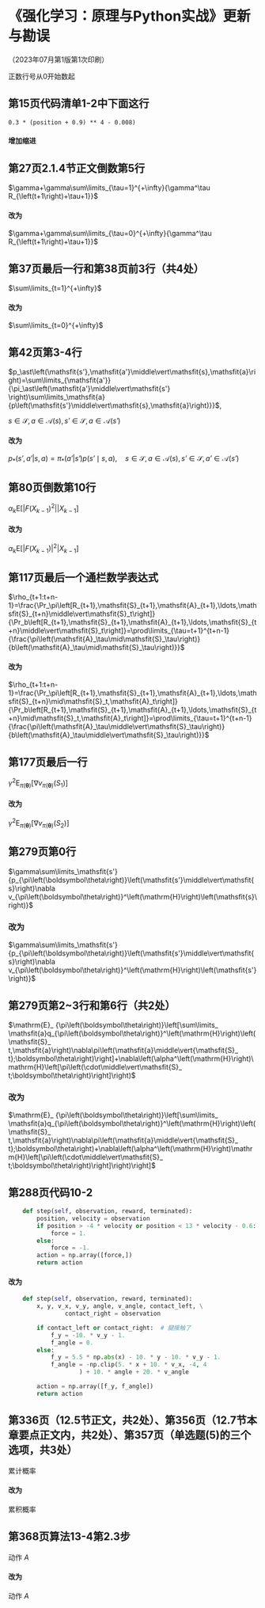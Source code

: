 # 《强化学习：原理与Python实战》更新与勘误

（2023年07月第1版第1次印刷）

正数行号从0开始数起


## 第15页代码清单1-2中下面这行

```0.3 * (position + 0.9) ** 4 - 0.008)```

#### 增加缩进


## 第27页2.1.4节正文倒数第5行

$\gamma+\gamma\sum\limits_{\tau=1}^{+\infty}{\gamma^\tau R_{\left(t+1\right)+\tau+1}}$

#### 改为

$\gamma+\gamma\sum\limits_{\tau=0}^{+\infty}{\gamma^\tau R_{\left(t+1\right)+\tau+1}}$


## 第37页最后一行和第38页前3行（共4处）

$\sum\limits_{t=1}^{+\infty}$

#### 改为

$\sum\limits_{t=0}^{+\infty}$


## 第42页第3-4行

$p_\ast\left(\mathsfit{s'},\mathsfit{a'}\middle\vert\mathsfit{s},\mathsfit{a}\right)=\sum\limits_{\mathsfit{a'}}{\pi_\ast\left(\mathsfit{a'}\middle\vert\mathsfit{s'} \right)\sum\limits_\mathsfit{a}{p\left(\mathsfit{s'}\middle\vert\mathsfit{s},\mathsfit{a}\right)}}$,

$\mathsfit{s}\in\mathcal{S},\mathsfit{a}\in\mathcal{A}\left(\mathsfit{s}\right),\mathsfit{s'}\in\mathcal{S},\mathsfit{a}\in\mathcal{A}\left(\mathsfit{s'}\right)$

#### 改为

$p_\ast\left({\mathsfit{s'},\mathsfit{a'}|\mathsfit{s},\mathsfit{a}}\right)=\pi_\ast\left(\mathsfit{a'}\middle\vert\mathsfit{s'}\right)p\left( \mathsfit{s'}\mid\mathsfit{s},\mathsfit{a}\right),\quad\mathsfit{s}\in\mathcal{S},\mathsfit{a}\in\mathcal{A}\left(\mathsfit{s}\right),\mathsfit{s'}\in\mathcal{S},\mathsfit{a'}\in\mathcal{A}\left(\mathsfit{s'}\right)$


## 第80页倒数第10行

$\alpha _k\mathrm{E}\left[\left|F{\left(X_ {k-1}\right)}^2\right|\middle\vert{X}_ {k-1}\right]$

#### 改为

$\alpha _k\mathrm{E}\left[\left|F\left(X_ {k-1}\right)\right|^2\middle\vert{X}_ {k-1}\right]$


## 第117页最后一个通栏数学表达式

$\rho_{t+1:t+n-1}=\frac{\Pr_\pi\left[R_{t+1},\mathsfit{S}_{t+1},\mathsfit{A}_{t+1},\ldots,\mathsfit{S}_{t+n}\middle\vert\mathsfit{S}_t\right]}{\Pr_b\left[R_{t+1},\mathsfit{S}_{t+1},\mathsfit{A}_{t+1},\ldots,\mathsfit{S}_{t+n}\middle\vert\mathsfit{S}_t\right]}=\prod\limits_{\tau=t+1}^{t+n-1}{\frac{\pi\left(\mathsfit{A}_\tau\mid\mathsfit{S}_\tau\right)}{b\left(\mathsfit{A}_\tau\mid\mathsfit{S}_\tau\right)}}$

#### 改为

$\rho_{t+1:t+n-1}=\frac{\Pr_\pi\left[R_{t+1},\mathsfit{S}_{t+1},\mathsfit{A}_{t+1},\ldots,\mathsfit{S}_{t+n}\mid\mathsfit{S}_t,\mathsfit{A}_t\right]}{\Pr_b\left[R_{t+1},\mathsfit{S}_{t+1},\mathsfit{A}_{t+1},\ldots,\mathsfit{S}_{t+n}\mid\mathsfit{S}_t,\mathsfit{A}_t\right]}=\prod\limits_{\tau=t+1}^{t+n-1}{\frac{\pi\left(\mathsfit{A}_\tau\middle\vert\mathsfit{S}_\tau\right)}{b\left(\mathsfit{A}_\tau\middle\vert\mathsfit{S}_\tau\right)}}$


## 第177页最后一行

$\gamma^2\mathrm{E}_{\pi\left(\boldsymbol\theta\right)}\left[\nabla{v_{\pi\left(\boldsymbol\theta\right)}}\left(\mathsfit{S}_1\right)\right]$

#### 改为

$\gamma^2\mathrm{E}_{\pi\left(\boldsymbol\theta\right)}\left[\nabla{v_{\pi\left(\boldsymbol\theta\right)}}\left(\mathsfit{S}_2\right)\right]$


## 第279页第0行

$\gamma\sum\limits_\mathsfit{s'}{p_{\pi\left(\boldsymbol\theta\right)}\left(\mathsfit{s'}\middle\vert\mathsfit{s}\right)\nabla v_{\pi\left(\boldsymbol\theta\right)}^\left(\mathrm{H}\right)\left(\mathsfit{s}\right)}$

### 改为

$\gamma\sum\limits_\mathsfit{s'}{p_{\pi\left(\boldsymbol\theta\right)}\left(\mathsfit{s'}\middle\vert\mathsfit{s}\right)\nabla v_{\pi\left(\boldsymbol\theta\right)}^\left(\mathrm{H}\right)\left(\mathsfit{s'}\right)}$


## 第279页第2~3行和第6行（共2处）

$\mathrm{E}_ {\pi\left(\boldsymbol\theta\right)}\left[\sum\limits_ \mathsfit{a}q_{\pi\left(\boldsymbol\theta\right)}^\left(\mathrm{H}\right)\left(\mathsfit{S}_ t,\mathsfit{a}\right)\nabla\pi\left(\mathsfit{a}\middle\vert{\mathsfit{S}_ t};\boldsymbol\theta\right)\right]+\nabla\left(\alpha^\left(\mathrm{H}\right)\mathrm{H}\left[\pi\left(\cdot\middle\vert\mathsfit{S}_ t;\boldsymbol\theta\right)\right]\right)$

### 改为

$\mathrm{E}_ {\pi\left(\boldsymbol\theta\right)}\left[\sum\limits_ \mathsfit{a}q_{\pi\left(\boldsymbol\theta\right)}^\left(\mathrm{H}\right)\left(\mathsfit{S}_ t,\mathsfit{a}\right)\nabla\pi\left(\mathsfit{a}\middle\vert{\mathsfit{S}_ t};\boldsymbol\theta\right)+\nabla\left(\alpha^\left(\mathrm{H}\right)\mathrm{H}\left[\pi\left(\cdot\middle\vert\mathsfit{S}_ t;\boldsymbol\theta\right)\right]\right)\right]$

## 第288页代码10-2

```python
    def step(self, observation, reward, terminated):
        position, velocity = observation
        if position > -4 * velocity or position < 13 * velocity - 0.6:
            force = 1.
        else:
            force = -1.
        action = np.array([force,])
        return action
```

#### 改为

```python
    def step(self, observation, reward, terminated):
        x, y, v_x, v_y, angle, v_angle, contact_left, \
                contact_right = observation

        if contact_left or contact_right:  # 腿接触了
            f_y = -10. * v_y - 1.
            f_angle = 0.
        else:
            f_y = 5.5 * np.abs(x) - 10. * y - 10. * v_y - 1.
            f_angle = -np.clip(5. * x + 10. * v_x, -4, 4
                    ) + 10. * angle + 20. * v_angle

        action = np.array([f_y, f_angle])
        return action
```


## 第336页（12.5节正文，共2处）、第356页（12.7节本章要点正文内，共2处）、第357页（单选题(5)的三个选项，共3处）

累计概率

#### 改为

累积概率


## 第368页算法13-4第2.3步

动作 $A$

#### 改为

动作 $\mathsfit{A}$

